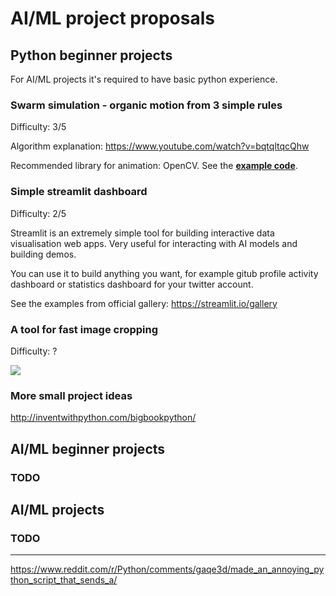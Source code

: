 # AI/ML project proposals


## Python beginner projects
For AI/ML projects it's required to have basic python experience.

### Swarm simulation - organic motion from 3 simple rules

Difficulty: 3/5

Algorithm explanation: https://www.youtube.com/watch?v=bqtqltqcQhw

Recommended library for animation: OpenCV. See the **[example code](.resources/BOIDS.md)**.

### Simple streamlit dashboard

Difficulty: 2/5

Streamlit is an extremely simple tool for building interactive data visualisation web apps. Very useful for interacting with AI models and building demos.

You can use it to build anything you want, for example gitub profile activity dashboard or statistics dashboard for your twitter account.

See the examples from official gallery: https://streamlit.io/gallery

### A tool for fast image cropping

Difficulty: ?

![](.resources/img_cropping.gif)




### More small project ideas
http://inventwithpython.com/bigbookpython/


## AI/ML beginner projects

### TODO

## AI/ML projects

### TODO






----
https://www.reddit.com/r/Python/comments/gaqe3d/made_an_annoying_python_script_that_sends_a/
